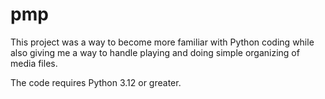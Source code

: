 # pmp

This project was a way to become more familiar with Python coding while also giving me a way to handle playing and doing simple organizing of media files.

The code requires Python 3.12 or greater.
